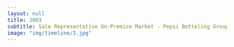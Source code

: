 ```yaml
---
layout: null
title: 2003
subtitle: Sale Representative On-Premise Market - Pepsi Botteling Group - Canada
image: "img/timeline/3.jpg"
---
```

